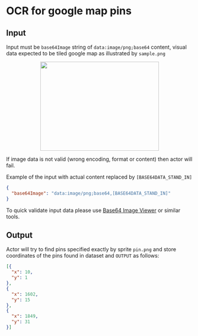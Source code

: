 # OCR for google map pins

## Input

Input must be `base64Image` string of `data:image/png;base64` content, visual data expected to be tiled google map as illustrated by `sample.png`

<p align="center">
<a href="https://raw.githubusercontent.com/apify-alexey/google-maps-pins-map-ocr/main/sample.png" target="_blank" rel="noopener noreferrer"><img src="https://raw.githubusercontent.com/apify-alexey/google-maps-pins-map-ocr/main/sample.png" alt="" style="width: 320px; height: 240px;" width="320" height="240" /></a>
</p>

If image data is not valid (wrong encoding, format or content) then actor will fail.

Example of the input with actual content replaced by `[BASE64DATA_STAND_IN]`

```json
{
  "base64Image": "data:image/png;base64,[BASE64DATA_STAND_IN]"
}
```

To quick validate input data please use [Base64 Image Viewer](https://jaredwinick.github.io/base64-image-viewer/) or similar tools.

## Output

Actor will try to find pins specified exactly by sprite `pin.png` and store coordinates of the pins found in dataset and `OUTPUT` as follows:

```json
[{
  "x": 10,
  "y": 1
},
{
  "x": 1602,
  "y": 15
},
{
  "x": 1849,
  "y": 31
}]
```
